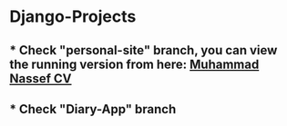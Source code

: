 # Django-Projects
## * Check "personal-site" branch, you can view the running version from here: [Muhammad Nassef CV](https://muhammadnassef.pythonanywhere.com/index/) 

## * Check "Diary-App" branch
